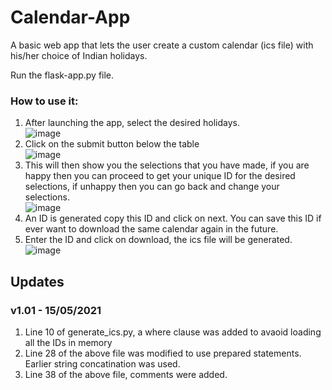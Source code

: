 # Calendar-App
A basic web app that lets the user create a custom calendar (ics file) with his/her choice of Indian holidays.<br />

Run the flask-app.py file.

### How to use it:
1. After launching the app, select the desired holidays.<br />
![image](https://user-images.githubusercontent.com/37058545/118569314-5ccfd080-b797-11eb-82c6-867e61bee92e.png)
2. Click on the submit button below the table<br />
![image](https://user-images.githubusercontent.com/37058545/118569413-8983e800-b797-11eb-9ea2-9f11d6cc263a.png)
3. This will then show you the selections that you have made, if you are happy then you can proceed to get your unique ID for the desired selections, if unhappy then you can go back and change your selections.<br />
![image](https://user-images.githubusercontent.com/37058545/118569811-50984300-b798-11eb-83d6-d11f9706a422.png)
4. An ID is generated copy this ID and click on next. You can save this ID if ever want to download the same calendar again in the future.
5. Enter the ID and click on download, the ics file will be generated. <br />
![image](https://user-images.githubusercontent.com/37058545/118570169-327f1280-b799-11eb-920b-399b35e5277a.png)

## Updates
### v1.01 - 15/05/2021
1. Line 10 of generate_ics.py, a where clause was added to avaoid loading all the IDs in memory
2. Line 28 of the above file was modified to use prepared statements. Earlier string concatination was used.
3. Line 38 of the above file, comments were added.


 

